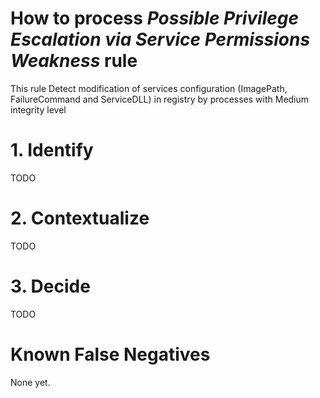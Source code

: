# How to process *Possible Privilege Escalation via Service Permissions Weakness* rule
This rule Detect modification of services configuration (ImagePath, FailureCommand and ServiceDLL) in registry by processes with Medium integrity level

# 1. Identify
TODO

# 2. Contextualize
TODO

# 3. Decide
TODO

# Known False Negatives
None yet.
